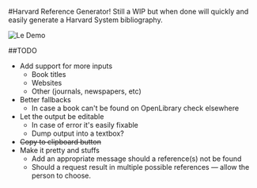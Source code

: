 #Harvard Reference Generator!
Still a WIP but when done will quickly and easily generate a Harvard System bibliography.

![Le Demo](http://f.cl.ly/items/3z0M2J381B3A2J2f113b/demo.gif)

##TODO
- Add support for more inputs
  - Book titles
  - Websites
  - Other (journals, newspapers, etc)
- Better fallbacks
  - In case a book can't be found on OpenLibrary check elsewhere 
- Let the output be editable
  - In case of error it's easily fixable 
  - Dump output into a textbox?
- <del>Copy to clipboard button</del>
- Make it pretty and stuffs
  - Add an appropriate message should a reference(s) not be found
  - Should a request result in multiple possible references — allow the person to choose. 
